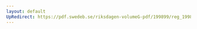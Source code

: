 ```yaml
---
layout: default
UpRedirect: https://pdf.swedeb.se/riksdagen-volumeG-pdf/199899/reg_199899/reg_199899_0230.pdf
---
```

